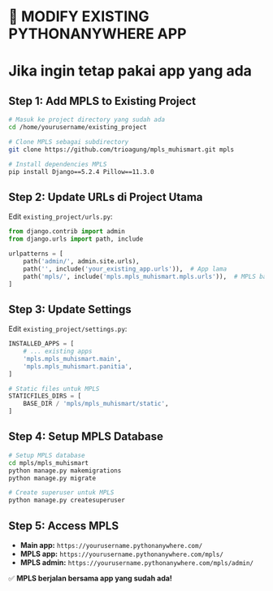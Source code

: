 # 🔧 MODIFY EXISTING PYTHONANYWHERE APP
# Jika ingin tetap pakai app yang ada

## Step 1: Add MPLS to Existing Project
```bash
# Masuk ke project directory yang sudah ada
cd /home/yourusername/existing_project

# Clone MPLS sebagai subdirectory
git clone https://github.com/trioagung/mpls_muhismart.git mpls

# Install dependencies MPLS
pip install Django==5.2.4 Pillow==11.3.0
```

## Step 2: Update URLs di Project Utama
Edit `existing_project/urls.py`:
```python
from django.contrib import admin
from django.urls import path, include

urlpatterns = [
    path('admin/', admin.site.urls),
    path('', include('your_existing_app.urls')),  # App lama
    path('mpls/', include('mpls.mpls_muhismart.mpls.urls')),  # MPLS baru
]
```

## Step 3: Update Settings
Edit `existing_project/settings.py`:
```python
INSTALLED_APPS = [
    # ... existing apps
    'mpls.mpls_muhismart.main',
    'mpls.mpls_muhismart.panitia',
]

# Static files untuk MPLS
STATICFILES_DIRS = [
    BASE_DIR / 'mpls/mpls_muhismart/static',
]
```

## Step 4: Setup MPLS Database
```bash
# Setup MPLS database
cd mpls/mpls_muhismart
python manage.py makemigrations
python manage.py migrate

# Create superuser untuk MPLS
python manage.py createsuperuser
```

## Step 5: Access MPLS
- **Main app:** `https://yourusername.pythonanywhere.com/`
- **MPLS app:** `https://yourusername.pythonanywhere.com/mpls/`
- **MPLS admin:** `https://yourusername.pythonanywhere.com/mpls/admin/`

✅ **MPLS berjalan bersama app yang sudah ada!**
